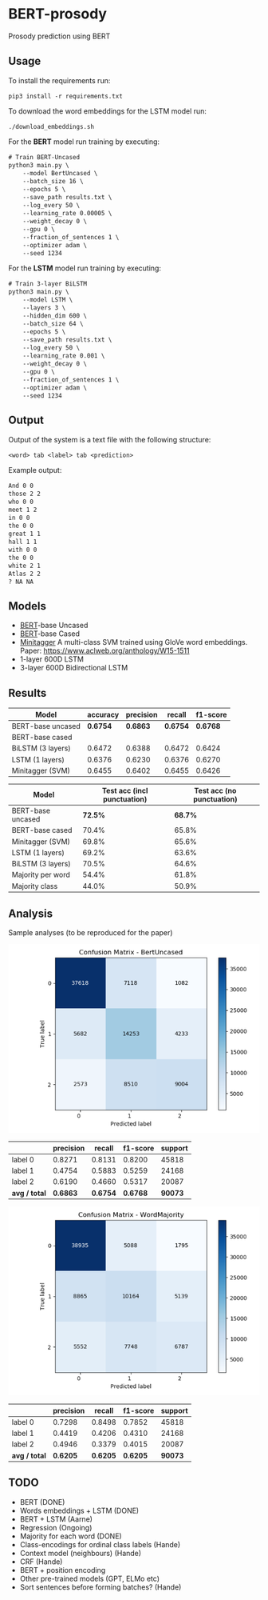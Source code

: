 # BERT-prosody
Prosody prediction using BERT

## Usage

To install the requirements run:

```console
pip3 install -r requirements.txt
```

To download the word embeddings for the LSTM model run:
```console
./download_embeddings.sh
```

For the **BERT** model run training by executing:

```console
# Train BERT-Uncased
python3 main.py \
    --model BertUncased \
    --batch_size 16 \
    --epochs 5 \
    --save_path results.txt \
    --log_every 50 \
    --learning_rate 0.00005 \
    --weight_decay 0 \
    --gpu 0 \
    --fraction_of_sentences 1 \
    --optimizer adam \
    --seed 1234
```

For the **LSTM** model run training by executing:
```console
# Train 3-layer BiLSTM
python3 main.py \
    --model LSTM \
    --layers 3 \
    --hidden_dim 600 \
    --batch_size 64 \
    --epochs 5 \
    --save_path results.txt \
    --log_every 50 \
    --learning_rate 0.001 \
    --weight_decay 0 \
    --gpu 0 \
    --fraction_of_sentences 1 \
    --optimizer adam \
    --seed 1234
```


## Output

Output of the system is a text file with the following structure:

```
<word> tab <label> tab <prediction>
```

Example output:
```
And 0 0
those 2 2
who 0 0
meet 1 2
in 0 0
the 0 0
great 1 1
hall 1 1
with 0 0
the 0 0
white 2 1
Atlas 2 2
? NA NA
```

## Models

* [BERT](https://arxiv.org/abs/1810.04805)-base Uncased
* [BERT](https://arxiv.org/abs/1810.04805)-base Cased
* [Minitagger](https://github.com/karlstratos/minitagger) A multi-class SVM trained using GloVe word embeddings. Paper: https://www.aclweb.org/anthology/W15-1511
* 1-layer 600D LSTM
* 3-layer 600D Bidirectional LSTM

## Results

| Model             | accuracy    |precision   |  recall     |f1-score    |
| ---               | ---         | ---        | ---         | ---        |
| BERT-base uncased |  **0.6754** | **0.6863** |  **0.6754** | **0.6768** |
| BERT-base cased   |             |            |             |            |
| BiLSTM (3 layers) |  0.6472     |  0.6388    |  0.6472     | 0.6424     |
| LSTM (1 layers)   |  0.6376     |  0.6230    |  0.6376     | 0.6270     |
| Minitagger (SVM)  |  0.6455     |  0.6402    |  0.6455     | 0.6426     |



| Model             | Test acc (incl punctuation) | Test acc (no punctuation) |
| ---               |  ---                        | ---                       |
| BERT-base uncased | **72.5%**                   | **68.7%**                 |
| BERT-base cased   | 70.4%                       | 65.8%                     |
| Minitagger (SVM)  | 69.8%                       | 65.6%                     |
| LSTM (1 layers)   | 69.2%                       | 63.6%                     |
| BiLSTM (3 layers) | 70.5%                       | 64.6%                     |
| Majority per word | 54.4%                       | 61.8%                     |
| Majority class    | 44.0%                       | 50.9%                     |


## Analysis

Sample analyses (to be reproduced for the paper)

![Bert-uncased](images/confusion_matrix-BertUncased.png)

|                 |precision   |  recall     |f1-score    |  support   |
| ---             | ---        | ---         | ---        | ---        |
|    label 0      |  0.8271    | 0.8131      | 0.8200     | 45818      |
|    label 1      | 0.4754     | 0.5883      | 0.5259     | 24168      |
|    label 2      | 0.6190     |  0.4660     | 0.5317     | 20087      |
| **avg / total** | **0.6863** |  **0.6754** | **0.6768** |  **90073** |

![WordMajority](images/confusion_matrix-WordMajority.png)

|                 |precision   |  recall     |f1-score    |  support   |
| ---             | ---        | ---         | ---        | ---        |
|     label 0     | 0.7298     | 0.8498      | 0.7852     | 45818      |
|     label 1     | 0.4419     | 0.4206      | 0.4310     | 24168      |
|     label 2     | 0.4946     | 0.3379      | 0.4015     | 20087      |
| **avg / total** | **0.6205** | **0.6205**  | **0.6205** | **90073** |


## TODO

* BERT (DONE)
* Words embeddings + LSTM (DONE)
* BERT + LSTM (Aarne)
* Regression (Ongoing)
* Majority for each word (DONE)
* Class-encodings for ordinal class labels (Hande)
* Context model (neighbours) (Hande)
* CRF (Hande)
* BERT + position encoding
* Other pre-trained models (GPT, ELMo etc)
* Sort sentences before forming batches? (Hande)
